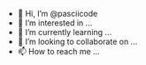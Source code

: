 - 👋 Hi, I’m @pasciicode
- 👀 I’m interested in ...
- 🌱 I’m currently learning ...
- 💞️ I’m looking to collaborate on ...
- 📫 How to reach me ...

<!---
pasciicode/pasciicode is a ✨ special ✨ repository because its `README.md` (this file) appears on your GitHub profile.
You can click the Preview link to take a look at your changes.
--->
